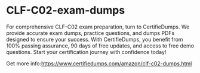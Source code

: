 # CLF-C02-exam-dumps
For comprehensive CLF-C02 exam preparation, turn to CertifieDumps. We provide accurate exam dumps, practice questions, and dumps PDFs designed to ensure your success. With CertifieDumps, you benefit from 100% passing assurance, 90 days of free updates, and access to free demo questions. Start your certification journey with confidence today!

Get more info:https://www.certifiedumps.com/amazon/clf-c02-dumps.html




